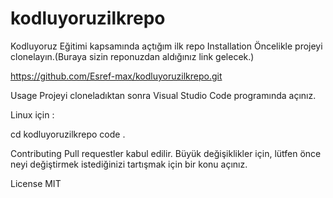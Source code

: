 # kodluyoruzilkrepo
Kodluyoruz Eğitimi kapsamında açtığım ilk repo
Installation
Öncelikle projeyi clonelayın.(Buraya sizin reponuzdan aldığınız link gelecek.)

https://github.com/Esref-max/kodluyoruzilkrepo.git

Usage
Projeyi cloneladıktan sonra Visual Studio Code programında açınız.

Linux için :

cd kodluyoruzilkrepo
code .

Contributing
Pull requestler kabul edilir. Büyük değişiklikler için, lütfen önce neyi değiştirmek istediğinizi tartışmak için bir konu açınız.

License
MIT
